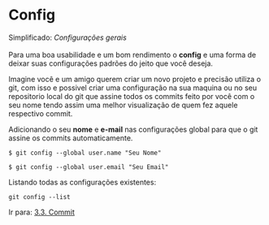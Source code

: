 # Config

Simplificado: _Configurações gerais_ <br><br>
Para uma boa usabilidade e um bom rendimento o **config** e uma forma de deixar suas configurações padrões do jeito que você deseja.

Imagine você e um amigo querem criar um novo projeto e precisão utiliza o git, com isso e possivel criar uma configuração na sua maquina ou no seu repositorio local do git que assine todos os commits feito por você com o seu nome tendo assim uma melhor visualização de quem fez aquele respectivo commit.

Adicionando o seu **nome** e **e-mail** nas configurações global para que o git assine os commits automaticamente.
```
$ git config --global user.name "Seu Nome"

$ git config --global user.email "Seu Email"
```

Listando todas as configurações existentes:
```
git config --list
```

Ir para: [3.3. Commit](commit.md)